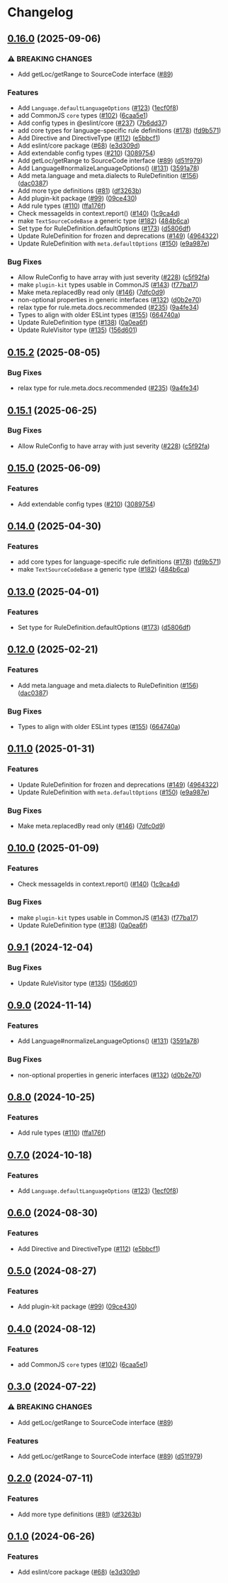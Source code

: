 # Changelog

## [0.16.0](https://github.com/Pixel998/rewrite/compare/core-v0.15.2...core-v0.16.0) (2025-09-06)


### ⚠ BREAKING CHANGES

* Add getLoc/getRange to SourceCode interface ([#89](https://github.com/Pixel998/rewrite/issues/89))

### Features

* Add `Language.defaultLanguageOptions` ([#123](https://github.com/Pixel998/rewrite/issues/123)) ([1ecf0f8](https://github.com/Pixel998/rewrite/commit/1ecf0f88808a7629e06e949dea8eb1ec4fd2f472))
* add CommonJS `core` types ([#102](https://github.com/Pixel998/rewrite/issues/102)) ([6caa5e1](https://github.com/Pixel998/rewrite/commit/6caa5e1408d94387277abc65ff2b6d6b1d005488))
* Add config types in @eslint/core ([#237](https://github.com/Pixel998/rewrite/issues/237)) ([7b6dd37](https://github.com/Pixel998/rewrite/commit/7b6dd370a598ea7fc94fba427a2579342b50b90f))
* add core types for language-specific rule definitions ([#178](https://github.com/Pixel998/rewrite/issues/178)) ([fd9b571](https://github.com/Pixel998/rewrite/commit/fd9b571554085cb5ea9f9831a38650a49dfebb32))
* Add Directive and DirectiveType ([#112](https://github.com/Pixel998/rewrite/issues/112)) ([e5bbcf1](https://github.com/Pixel998/rewrite/commit/e5bbcf148874be07d5667f34ed395faaf8c72972))
* Add eslint/core package ([#68](https://github.com/Pixel998/rewrite/issues/68)) ([e3d309d](https://github.com/Pixel998/rewrite/commit/e3d309d93fefe4e10f40568e89f380159c7f63d3))
* Add extendable config types ([#210](https://github.com/Pixel998/rewrite/issues/210)) ([3089754](https://github.com/Pixel998/rewrite/commit/3089754848c1acd30368424271810cc9703a6cd4))
* Add getLoc/getRange to SourceCode interface ([#89](https://github.com/Pixel998/rewrite/issues/89)) ([d51f979](https://github.com/Pixel998/rewrite/commit/d51f9791aecd9aa80136a0926e57549df9e25ab3))
* Add Language#normalizeLanguageOptions() ([#131](https://github.com/Pixel998/rewrite/issues/131)) ([3591a78](https://github.com/Pixel998/rewrite/commit/3591a7805a060cb130d40d61f200431b782431d8))
* Add meta.language and meta.dialects to RuleDefinition ([#156](https://github.com/Pixel998/rewrite/issues/156)) ([dac0387](https://github.com/Pixel998/rewrite/commit/dac0387fc3dd7e74811ae045ab782c70366bb14c))
* Add more type definitions ([#81](https://github.com/Pixel998/rewrite/issues/81)) ([df3263b](https://github.com/Pixel998/rewrite/commit/df3263b336b663b22be32bf0c499a70b378b5021))
* Add plugin-kit package ([#99](https://github.com/Pixel998/rewrite/issues/99)) ([09ce430](https://github.com/Pixel998/rewrite/commit/09ce43073760b69a3bcca89f99793549cd566bf6))
* Add rule types ([#110](https://github.com/Pixel998/rewrite/issues/110)) ([ffa176f](https://github.com/Pixel998/rewrite/commit/ffa176f0c80c14c8ba088d2ba359af4b2805c4f5))
* Check messageIds in context.report() ([#140](https://github.com/Pixel998/rewrite/issues/140)) ([1c9ca4d](https://github.com/Pixel998/rewrite/commit/1c9ca4d0a4726218948a92ebc2e8be7a13d224d4))
* make `TextSourceCodeBase` a generic type ([#182](https://github.com/Pixel998/rewrite/issues/182)) ([484b6ca](https://github.com/Pixel998/rewrite/commit/484b6ca3149354736317fca09efd3156caa4f4f9))
* Set type for RuleDefinition.defaultOptions ([#173](https://github.com/Pixel998/rewrite/issues/173)) ([d5806df](https://github.com/Pixel998/rewrite/commit/d5806dfe5c2af849b84f39e3eb0300aaa7c29092))
* Update RuleDefinition for frozen and deprecations ([#149](https://github.com/Pixel998/rewrite/issues/149)) ([4964322](https://github.com/Pixel998/rewrite/commit/49643228d230f2d0edce6d2a310ccf3131b72d89))
* Update RuleDefinition with `meta.defaultOptions` ([#150](https://github.com/Pixel998/rewrite/issues/150)) ([e9a987e](https://github.com/Pixel998/rewrite/commit/e9a987e8d92a6383e9782332e515aa2a719a18af))


### Bug Fixes

* Allow RuleConfig to have array with just severity ([#228](https://github.com/Pixel998/rewrite/issues/228)) ([c5f92fa](https://github.com/Pixel998/rewrite/commit/c5f92fa147ecad74164266c374f47ee217c7ccb7))
* make `plugin-kit` types usable in CommonJS ([#143](https://github.com/Pixel998/rewrite/issues/143)) ([f77ba17](https://github.com/Pixel998/rewrite/commit/f77ba177d4e4c5d2ed828cfd9a5149df2ccb3a7f))
* Make meta.replacedBy read only ([#146](https://github.com/Pixel998/rewrite/issues/146)) ([7dfc0d9](https://github.com/Pixel998/rewrite/commit/7dfc0d92e617108c0e9493f09db3f86919e02fd1))
* non-optional properties in generic interfaces ([#132](https://github.com/Pixel998/rewrite/issues/132)) ([d0b2e70](https://github.com/Pixel998/rewrite/commit/d0b2e705c49709cfb92a9110c65cd628c91aaa29))
* relax type for rule.meta.docs.recommended ([#235](https://github.com/Pixel998/rewrite/issues/235)) ([9a4fe34](https://github.com/Pixel998/rewrite/commit/9a4fe343c309b7a000ffb5cd420b557809e4d58e))
* Types to align with older ESLint types ([#155](https://github.com/Pixel998/rewrite/issues/155)) ([664740a](https://github.com/Pixel998/rewrite/commit/664740a8d4a93bee896cec3a661bf2072e893e24))
* Update RuleDefinition type ([#138](https://github.com/Pixel998/rewrite/issues/138)) ([0a0ea6f](https://github.com/Pixel998/rewrite/commit/0a0ea6fbac827b354ee18f5b10eefad2bc0794f7))
* Update RuleVisitor type ([#135](https://github.com/Pixel998/rewrite/issues/135)) ([156d601](https://github.com/Pixel998/rewrite/commit/156d601181deb362a2864c4d47d4e3da8609500b))

## [0.15.2](https://github.com/eslint/rewrite/compare/core-v0.15.1...core-v0.15.2) (2025-08-05)


### Bug Fixes

* relax type for rule.meta.docs.recommended ([#235](https://github.com/eslint/rewrite/issues/235)) ([9a4fe34](https://github.com/eslint/rewrite/commit/9a4fe343c309b7a000ffb5cd420b557809e4d58e))

## [0.15.1](https://github.com/eslint/rewrite/compare/core-v0.15.0...core-v0.15.1) (2025-06-25)


### Bug Fixes

* Allow RuleConfig to have array with just severity ([#228](https://github.com/eslint/rewrite/issues/228)) ([c5f92fa](https://github.com/eslint/rewrite/commit/c5f92fa147ecad74164266c374f47ee217c7ccb7))

## [0.15.0](https://github.com/eslint/rewrite/compare/core-v0.14.0...core-v0.15.0) (2025-06-09)


### Features

* Add extendable config types ([#210](https://github.com/eslint/rewrite/issues/210)) ([3089754](https://github.com/eslint/rewrite/commit/3089754848c1acd30368424271810cc9703a6cd4))

## [0.14.0](https://github.com/eslint/rewrite/compare/core-v0.13.0...core-v0.14.0) (2025-04-30)


### Features

* add core types for language-specific rule definitions ([#178](https://github.com/eslint/rewrite/issues/178)) ([fd9b571](https://github.com/eslint/rewrite/commit/fd9b571554085cb5ea9f9831a38650a49dfebb32))
* make `TextSourceCodeBase` a generic type ([#182](https://github.com/eslint/rewrite/issues/182)) ([484b6ca](https://github.com/eslint/rewrite/commit/484b6ca3149354736317fca09efd3156caa4f4f9))

## [0.13.0](https://github.com/eslint/rewrite/compare/core-v0.12.0...core-v0.13.0) (2025-04-01)


### Features

* Set type for RuleDefinition.defaultOptions ([#173](https://github.com/eslint/rewrite/issues/173)) ([d5806df](https://github.com/eslint/rewrite/commit/d5806dfe5c2af849b84f39e3eb0300aaa7c29092))

## [0.12.0](https://github.com/eslint/rewrite/compare/core-v0.11.0...core-v0.12.0) (2025-02-21)


### Features

* Add meta.language and meta.dialects to RuleDefinition ([#156](https://github.com/eslint/rewrite/issues/156)) ([dac0387](https://github.com/eslint/rewrite/commit/dac0387fc3dd7e74811ae045ab782c70366bb14c))


### Bug Fixes

* Types to align with older ESLint types ([#155](https://github.com/eslint/rewrite/issues/155)) ([664740a](https://github.com/eslint/rewrite/commit/664740a8d4a93bee896cec3a661bf2072e893e24))

## [0.11.0](https://github.com/eslint/rewrite/compare/core-v0.10.0...core-v0.11.0) (2025-01-31)


### Features

* Update RuleDefinition for frozen and deprecations ([#149](https://github.com/eslint/rewrite/issues/149)) ([4964322](https://github.com/eslint/rewrite/commit/49643228d230f2d0edce6d2a310ccf3131b72d89))
* Update RuleDefinition with `meta.defaultOptions` ([#150](https://github.com/eslint/rewrite/issues/150)) ([e9a987e](https://github.com/eslint/rewrite/commit/e9a987e8d92a6383e9782332e515aa2a719a18af))


### Bug Fixes

* Make meta.replacedBy read only ([#146](https://github.com/eslint/rewrite/issues/146)) ([7dfc0d9](https://github.com/eslint/rewrite/commit/7dfc0d92e617108c0e9493f09db3f86919e02fd1))

## [0.10.0](https://github.com/eslint/rewrite/compare/core-v0.9.1...core-v0.10.0) (2025-01-09)


### Features

* Check messageIds in context.report() ([#140](https://github.com/eslint/rewrite/issues/140)) ([1c9ca4d](https://github.com/eslint/rewrite/commit/1c9ca4d0a4726218948a92ebc2e8be7a13d224d4))


### Bug Fixes

* make `plugin-kit` types usable in CommonJS ([#143](https://github.com/eslint/rewrite/issues/143)) ([f77ba17](https://github.com/eslint/rewrite/commit/f77ba177d4e4c5d2ed828cfd9a5149df2ccb3a7f))
* Update RuleDefinition type ([#138](https://github.com/eslint/rewrite/issues/138)) ([0a0ea6f](https://github.com/eslint/rewrite/commit/0a0ea6fbac827b354ee18f5b10eefad2bc0794f7))

## [0.9.1](https://github.com/eslint/rewrite/compare/core-v0.9.0...core-v0.9.1) (2024-12-04)


### Bug Fixes

* Update RuleVisitor type ([#135](https://github.com/eslint/rewrite/issues/135)) ([156d601](https://github.com/eslint/rewrite/commit/156d601181deb362a2864c4d47d4e3da8609500b))

## [0.9.0](https://github.com/eslint/rewrite/compare/core-v0.8.0...core-v0.9.0) (2024-11-14)


### Features

* Add Language#normalizeLanguageOptions() ([#131](https://github.com/eslint/rewrite/issues/131)) ([3591a78](https://github.com/eslint/rewrite/commit/3591a7805a060cb130d40d61f200431b782431d8))


### Bug Fixes

* non-optional properties in generic interfaces ([#132](https://github.com/eslint/rewrite/issues/132)) ([d0b2e70](https://github.com/eslint/rewrite/commit/d0b2e705c49709cfb92a9110c65cd628c91aaa29))

## [0.8.0](https://github.com/eslint/rewrite/compare/core-v0.7.0...core-v0.8.0) (2024-10-25)


### Features

* Add rule types ([#110](https://github.com/eslint/rewrite/issues/110)) ([ffa176f](https://github.com/eslint/rewrite/commit/ffa176f0c80c14c8ba088d2ba359af4b2805c4f5))

## [0.7.0](https://github.com/eslint/rewrite/compare/core-v0.6.0...core-v0.7.0) (2024-10-18)


### Features

* Add `Language.defaultLanguageOptions` ([#123](https://github.com/eslint/rewrite/issues/123)) ([1ecf0f8](https://github.com/eslint/rewrite/commit/1ecf0f88808a7629e06e949dea8eb1ec4fd2f472))

## [0.6.0](https://github.com/eslint/rewrite/compare/core-v0.5.0...core-v0.6.0) (2024-08-30)


### Features

* Add Directive and DirectiveType ([#112](https://github.com/eslint/rewrite/issues/112)) ([e5bbcf1](https://github.com/eslint/rewrite/commit/e5bbcf148874be07d5667f34ed395faaf8c72972))

## [0.5.0](https://github.com/eslint/rewrite/compare/core-v0.4.0...core-v0.5.0) (2024-08-27)


### Features

* Add plugin-kit package ([#99](https://github.com/eslint/rewrite/issues/99)) ([09ce430](https://github.com/eslint/rewrite/commit/09ce43073760b69a3bcca89f99793549cd566bf6))

## [0.4.0](https://github.com/eslint/rewrite/compare/core-v0.3.0...core-v0.4.0) (2024-08-12)


### Features

* add CommonJS `core` types ([#102](https://github.com/eslint/rewrite/issues/102)) ([6caa5e1](https://github.com/eslint/rewrite/commit/6caa5e1408d94387277abc65ff2b6d6b1d005488))

## [0.3.0](https://github.com/eslint/rewrite/compare/core-v0.2.0...core-v0.3.0) (2024-07-22)


### ⚠ BREAKING CHANGES

* Add getLoc/getRange to SourceCode interface ([#89](https://github.com/eslint/rewrite/issues/89))

### Features

* Add getLoc/getRange to SourceCode interface ([#89](https://github.com/eslint/rewrite/issues/89)) ([d51f979](https://github.com/eslint/rewrite/commit/d51f9791aecd9aa80136a0926e57549df9e25ab3))

## [0.2.0](https://github.com/eslint/rewrite/compare/core-v0.1.0...core-v0.2.0) (2024-07-11)


### Features

* Add more type definitions ([#81](https://github.com/eslint/rewrite/issues/81)) ([df3263b](https://github.com/eslint/rewrite/commit/df3263b336b663b22be32bf0c499a70b378b5021))

## [0.1.0](https://github.com/eslint/rewrite/compare/core-v0.0.1...core-v0.1.0) (2024-06-26)


### Features

* Add eslint/core package ([#68](https://github.com/eslint/rewrite/issues/68)) ([e3d309d](https://github.com/eslint/rewrite/commit/e3d309d93fefe4e10f40568e89f380159c7f63d3))
